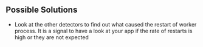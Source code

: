 ## Possible Solutions
* Look at the other detectors to find out what caused the restart of worker process. It is a signal to have a look at your app if the rate of restarts is high or they are not expected


